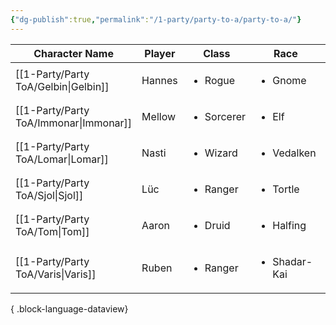```yaml
---
{"dg-publish":true,"permalink":"/1-party/party-to-a/party-to-a/"}
---
```


| Character Name                            | Player | Class                      | Race                         | level | Role   |
| ----------------------------------------- | ------ | -------------------------- | ---------------------------- | ----- | ------ |
| [[1-Party/Party ToA/Gelbin\|Gelbin]]   | Hannes | <ul><li>Rogue</li></ul>    | <ul><li>Gnome</li></ul>      | 1     | Player |
| [[1-Party/Party ToA/Immonar\|Immonar]] | Mellow | <ul><li>Sorcerer</li></ul> | <ul><li>Elf</li></ul>        | 1     | Player |
| [[1-Party/Party ToA/Lomar\|Lomar]]     | Nasti  | <ul><li>Wizard</li></ul>   | <ul><li>Vedalken</li></ul>   | 1     | Player |
| [[1-Party/Party ToA/Sjol\|Sjol]]       | Lüc    | <ul><li>Ranger</li></ul>   | <ul><li>Tortle</li></ul>     | 1     | Player |
| [[1-Party/Party ToA/Tom\|Tom]]         | Aaron  | <ul><li>Druid</li></ul>    | <ul><li>Halfing</li></ul>    | 1     | Player |
| [[1-Party/Party ToA/Varis\|Varis]]     | Ruben  | <ul><li>Ranger</li></ul>   | <ul><li>Shadar-Kai</li></ul> | 1     | Player |

{ .block-language-dataview}